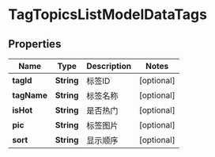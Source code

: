 
# TagTopicsListModelDataTags

## Properties
Name | Type | Description | Notes
------------ | ------------- | ------------- | -------------
**tagId** | **String** | 标签ID |  [optional]
**tagName** | **String** | 标签名称 |  [optional]
**isHot** | **String** | 是否热门 |  [optional]
**pic** | **String** | 标签图片 |  [optional]
**sort** | **String** | 显示顺序 |  [optional]



